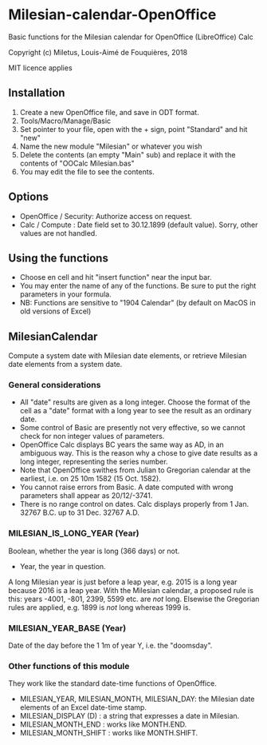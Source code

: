 # Milesian-calendar-OpenOffice
Basic functions for the Milesian calendar for OpenOffice (LibreOffice) Calc

Copyright (c) Miletus, Louis-Aimé de Fouquières, 2018

MIT licence applies

## Installation
1. Create a new OpenOffice file, and save in ODT format.
1. Tools/Macro/Manage/Basic 
1. Set pointer to your file, open with the + sign, point "Standard" and hit "new"
1. Name the new module "Milesian" or whatever you wish
1. Delete the contents (an empty "Main" sub) and replace it with the contents of "OOCalc Milesian.bas"
1. You may edit the file to see the contents.

## Options
* OpenOffice / Security: Authorize access on request.
* Calc / Compute : Date field set to 30.12.1899 (default value). Sorry, other values are not handled.

## Using the functions
* Choose en cell and hit "insert function" near the input bar.
* You may enter the name of any of the functions. Be sure to put the right parameters in your formula.
* NB: Functions are sensitive to "1904 Calendar" (by default on MacOS in old versions of Excel)

## MilesianCalendar
Compute a system date with Milesian date elements, or retrieve Milesian date elements from a system date.

### General considerations
* All "date" results are given as a long integer. 
Choose the format of the cell as a "date" format with a long year to see the result as an ordinary date.
* Some control of Basic are presently not very effective, so we cannot check for non integer values of parameters.
* OpenOffice Calc displays BC years the same way as AD, in an ambiguous way. 
This is the reason why a chose to give date results as a long integer, representing the series number.
* Note that OpenOffice swithes from Julian to Gregorian calendar at the earliest, i.e. on 25 10m 1582 (15 Oct. 1582).
* You cannot raise errors from Basic. A date computed with wrong parameters shall appear as 20/12/-3741.
* There is no range control on dates. Calc displays properly from 1 Jan. 32767 B.C. up to 31 Dec. 32767 A.D.

### MILESIAN_IS_LONG_YEAR (Year)
Boolean, whether the year is long (366 days) or not. 
* Year, the year in question. 

A long Milesian year is just before a leap year, e.g. 2015 is a long year because 2016 is a leap year. 
With the Milesian calendar, a proposed rule is this:
years -4001, -801, 2399, 5599 etc. are *not* long. Elsewise the Gregorian rules are applied, 
e.g. 1899 is *not* long whereas 1999 is.

### MILESIAN_YEAR_BASE (Year) 
Date of the day before the 1 1m of year Y, i.e. the "doomsday".

### Other functions of this module 
They work like the standard date-time functions of OpenOffice. 

* MILESIAN_YEAR, MILESIAN_MONTH, MILESIAN_DAY: the Milesian date elements of an Excel date-time stamp.
* MILESIAN_DISPLAY (D) : a string that expresses a date in Milesian.
* MILESIAN_MONTH_END : works like MONTH.END.
* MILESIAN_MONTH_SHIFT : works like MONTH.SHIFT.
